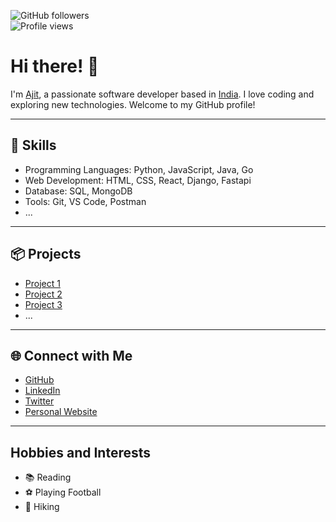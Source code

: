 ![GitHub followers](https://img.shields.io/github/followers/your-username?style=social)
<br>
![Profile views](https://gpvc.arturio.dev/aj7tt)

# Hi there! 👋

I'm [Ajit](https://github.com/aj7tt), a passionate software developer based in [India](https://en.wikipedia.org/wiki/List_of_cities_and_towns_in_your_location). I love coding and exploring new technologies. Welcome to my GitHub profile!

<!-- Add more details about yourself, your skills, projects, and interests here. -->

---

## 🔧 Skills

- Programming Languages: Python, JavaScript, Java, Go
- Web Development: HTML, CSS, React, Django, Fastapi
- Database: SQL, MongoDB
- Tools: Git, VS Code, Postman
- ...

---

## 📦 Projects

- [Project 1]([https://github.com/your-username/project-1](https://github.com/aj7tt/Emogify))
- [Project 2](https://github.com/your-username/project-2)
- [Project 3](https://github.com/your-username/project-3)
- ...

---

## 🌐 Connect with Me

- [GitHub](https://github.com/aj7tt)
- [LinkedIn](https://www.linkedin.com/in/aj7t)
- [Twitter](https://twitter.com/aj7t)
- [Personal Website](https://www.your-website.com)

---

<!-- Add any other sections you want, such as contributions, hobbies, or contact information. -->
## Hobbies and Interests

- 📚 Reading
- ⚽ Playing Football
- 🌄 Hiking

